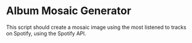 # Album Mosaic Generator
This script should create a mosaic image using the most listened to tracks on Spotify, using the Spotify API.